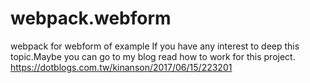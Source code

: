 # webpack.webform
webpack for webform of example
If you have any interest to deep this topic.Maybe you can go to my blog read how to work for this project.
<a href="https://dotblogs.com.tw/kinanson/2017/06/15/223201">https://dotblogs.com.tw/kinanson/2017/06/15/223201</a>
